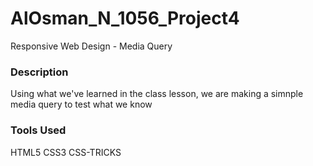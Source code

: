 # AlOsman_N_1056_Project4
Responsive Web Design - Media Query

### Description
Using what we've learned in the class lesson, we are making a simnple media query to test what we know

### Tools Used
HTML5
CSS3
CSS-TRICKS
